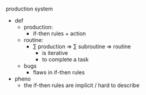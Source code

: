 
production system
- def
	- production:
		- if-then rules + action
	- routine:
		- $\sum$ production => $\sum$ subroutine => routine
			- is iterative
			- to complete a task
	- bugs
		- flaws in if-then rules
- pheno
	- the if-then rules are implicit / hard to describe
